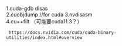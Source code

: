 1.cuda-gdb   disas  
2.cuobjdump //for cuda
3.nvdisasm   
4.cu++filt （可能要cuda11.3？）
    
     https://docs.nvidia.com/cuda/cuda-binary-utilities/index.html#overview
